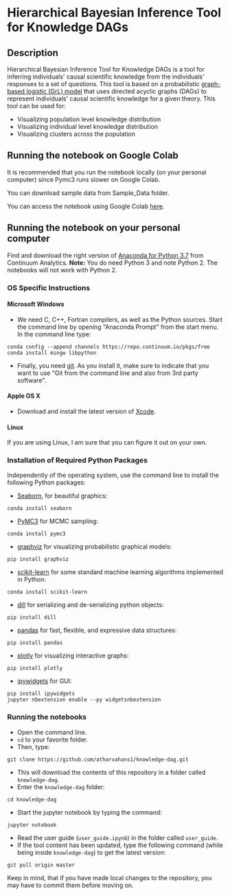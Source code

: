 # Hierarchical Bayesian Inference Tool for Knowledge DAGs


## Description

Hierarchical Bayesian Inference Tool for Knowledge DAGs is a tool for inferring individuals' causal scientific knowledge from the individuals' responses to a set of questions. This tool is based on a probabilistic [graph-based logistic (GrL) model](https://www.dropbox.com/s/upp3ltchk35c6zo/TLT_Journal.pdf?dl=0) that uses directed acyclic graphs (DAGs) to represent individuals' causal scientific knowledge for a given theory. This tool can be used for:
+ Visualizing population level knowledge distribution
+ Visualizing individual level knowledge distribution
+ Visualizing clusters across the population



## Running the notebook on Google Colab
It is recommended that you run the notebook locally (on your personal computer) since Pymc3 runs slower on Google Colab.

You can download sample data from Sample_Data folder. 

You can access the notebook using Google Colab [here](https://colab.research.google.com/drive/1z_DAoyURAGzJhYD-PagPrPetvbtUH4ba?usp=sharing). 


## Running the notebook on your personal computer

Find and download the right version of
[Anaconda for Python 3.7](https://www.anaconda.com/distribution) from Continuum Analytics.
**Note:** You do need Python 3 and note Python 2. The notebooks will not work
with Python 2.

### OS Specific Instructions

#### Microsoft Windows

+ We need C, C++, Fortran compilers, as well as the Python sources.
Start the command line by opening "Anaconda Prompt" from the
start menu. In the command line type:
```
conda config --append channels https://repo.continuum.io/pkgs/free
conda install mingw libpython
```
+ Finally, you need [git](https://git-scm.com/downloads). As you install it,
make sure to indicate that you want to use "Git from the command line and
also from 3rd party software".

#### Apple OS X

+ Download and install the latest version of [Xcode](https://developer.apple.com/xcode/download/).

#### Linux

If you are using Linux, I am sure that you can figure it out on your own.

### Installation of Required Python Packages

Independently of the operating system, use the command line to install the following Python packages:
+ [Seaborn](http://stanford.edu/~mwaskom/software/seaborn/), for beautiful graphics:
```
conda install seaborn
```

+ [PyMC3](https://docs.pymc.io/) for MCMC sampling:
```
conda install pymc3
```

+ [graphviz](https://www.graphviz.org/download/) for visualizing probabilistic graphical models:
```
pip install graphviz
```

+ [scikit-learn](https://scikit-learn.org/stable/) for some standard machine learning algorithms implemented in Python:
```
conda install scikit-learn
```

+ [dill](https://pypi.org/project/dill/) for serializing and de-serializing python objects:
```
pip install dill
```

+ [pandas](https://pypi.org/project/pandas/) for fast, flexible, and expressive data structures:
```
pip install pandas
```

+ [plotly](https://plotly.com/python/) for visualizing interactive graphs:
```
pip install plotly
```

+ [ipywidgets](https://ipywidgets.readthedocs.io/en/stable/user_guide.html) for GUI:
```
pip install ipywidgets
jupyter nbextension enable --py widgetsnbextension
```

### Running the notebooks

+ Open the command line.
+ `cd` to your favorite folder.
+ Then, type:
```
git clone https://github.com/atharvahans1/knowledge-dag.git
```
+ This will download the contents of this repository in a folder called `knowledge-dag`.
+ Enter the ``knowledge-dag`` folder:
```
cd knowledge-dag
```
+ Start the jupyter notebook by typing the command:
```
jupyter notebook
```
+ Read the user guide (`user_guide.ipynb`) in the folder called `user_guide`.
+ If the tool content has been updated, type the following command (while being inside `knowledge-dag`) to get the latest version:
```
git pull origin master
```
Keep in mind, that if you have made local changes to the repository, you may have to commit them before moving on.
